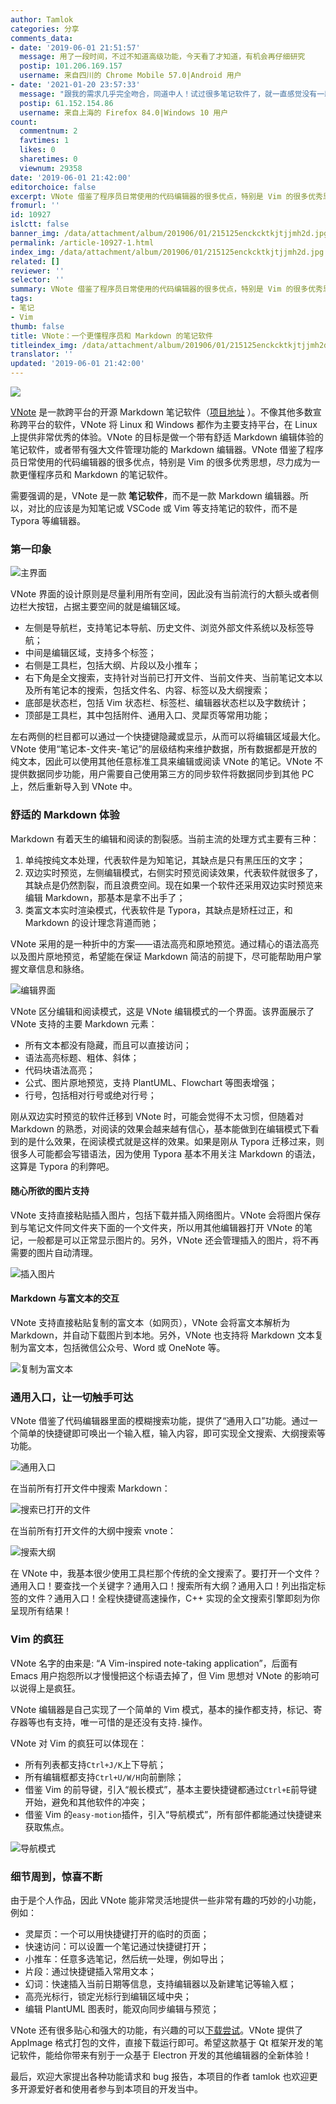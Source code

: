 ```yaml
---
author: Tamlok
categories: 分享
comments_data:
- date: '2019-06-01 21:51:57'
  message: 用了一段时间，不过不知道高级功能，今天看了才知道，有机会再仔细研究
  postip: 101.206.169.157
  username: 来自四川的 Chrome Mobile 57.0|Android 用户
- date: '2021-01-20 23:57:33'
  message: "跟我的需求几乎完全吻合，同道中人！试过很多笔记软件了，就一直感觉没有一款完全契合喜欢vim的程序员的，这个我试试！<br />\r\n不过之前试过一些开源的笔记软件，比如joplin，有严重的丢笔记问题，希望这个稳定性会好些"
  postip: 61.152.154.86
  username: 来自上海的 Firefox 84.0|Windows 10 用户
count:
  commentnum: 2
  favtimes: 1
  likes: 0
  sharetimes: 0
  viewnum: 29358
date: '2019-06-01 21:42:00'
editorchoice: false
excerpt: VNote 借鉴了程序员日常使用的代码编辑器的很多优点，特别是 Vim 的很多优秀思想，尽力成为一款更懂程序员和 Markdown 的笔记软件。
fromurl: ''
id: 10927
islctt: false
banner_img: /data/attachment/album/201906/01/215125enckcktkjtjjmh2d.jpg
permalink: /article-10927-1.html
index_img: /data/attachment/album/201906/01/215125enckcktkjtjjmh2d.jpg
related: []
reviewer: ''
selector: ''
summary: VNote 借鉴了程序员日常使用的代码编辑器的很多优点，特别是 Vim 的很多优秀思想，尽力成为一款更懂程序员和 Markdown 的笔记软件。
tags:
- 笔记
- Vim
thumb: false
title: VNote：一个更懂程序员和 Markdown 的笔记软件
titleindex_img: /data/attachment/album/201906/01/215125enckcktkjtjjmh2d.jpg
translator: ''
updated: '2019-06-01 21:42:00'
---
```


![](/data/attachment/album/201906/01/215125enckcktkjtjjmh2d.jpg)


[VNote](https://tamlok.github.io/vnote) 是一款跨平台的开源 Markdown 笔记软件（[项目地址](https://github.com/tamlok/vnote) ）。不像其他多数宣称跨平台的软件，VNote 将 Linux 和 Windows 都作为主要支持平台，在 Linux 上提供非常优秀的体验。VNote 的目标是做一个带有舒适 Markdown 编辑体验的笔记软件，或者带有强大文件管理功能的 Markdown 编辑器。VNote 借鉴了程序员日常使用的代码编辑器的很多优点，特别是 Vim 的很多优秀思想，尽力成为一款更懂程序员和 Markdown 的笔记软件。


需要强调的是，VNote 是一款 **笔记软件**，而不是一款 Markdown 编辑器。所以，对比的应该是为知笔记或 VSCode 或 Vim 等支持笔记的软件，而不是 Typora 等编辑器。


### 第一印象


![主界面](/data/attachment/album/201906/01/212058ze3eebbbki9kee9z.jpg)


VNote 界面的设计原则是尽量利用所有空间，因此没有当前流行的大额头或者侧边栏大按钮，占据主要空间的就是编辑区域。


* 左侧是导航栏，支持笔记本导航、历史文件、浏览外部文件系统以及标签导航；
* 中间是编辑区域，支持多个标签；
* 右侧是工具栏，包括大纲、片段以及小推车；
* 右下角是全文搜索，支持针对当前已打开文件、当前文件夹、当前笔记文本以及所有笔记本的搜索，包括文件名、内容、标签以及大纲搜索；
* 底部是状态栏，包括 Vim 状态栏、标签栏、编辑器状态栏以及字数统计；
* 顶部是工具栏，其中包括附件、通用入口、灵犀页等常用功能；


左右两侧的栏目都可以通过一个快捷键隐藏或显示，从而可以将编辑区域最大化。VNote 使用“笔记本-文件夹-笔记”的层级结构来维护数据，所有数据都是开放的纯文本，因此可以使用其他任意标准工具来编辑或阅读 VNote 的笔记。VNote 不提供数据同步功能，用户需要自己使用第三方的同步软件将数据同步到其他 PC 上，然后重新导入到 VNote 中。


### 舒适的 Markdown 体验


Markdown 有着天生的编辑和阅读的割裂感。当前主流的处理方式主要有三种：


1. 单纯按纯文本处理，代表软件是为知笔记，其缺点是只有黑压压的文字；
2. 双边实时预览，左侧编辑模式，右侧实时预览阅读效果，代表软件就很多了，其缺点是仍然割裂，而且浪费空间。现在如果一个软件还采用双边实时预览来编辑 Markdown，那基本是拿不出手了；
3. 类富文本实时渲染模式，代表软件是 Typora，其缺点是矫枉过正，和 Markdown 的设计理念背道而驰；


VNote 采用的是一种折中的方案——语法高亮和原地预览。通过精心的语法高亮以及图片原地预览，希望能在保证 Markdown 简洁的前提下，尽可能帮助用户掌握文章信息和脉络。


![编辑界面](/data/attachment/album/201906/01/212355szp1qqqrkkziqkx3.jpg)


VNote 区分编辑和阅读模式，这是 VNote 编辑模式的一个界面。该界面展示了 VNote 支持的主要 Markdown 元素：


* 所有文本都没有隐藏，而且可以直接访问；
* 语法高亮标题、粗体、斜体；
* 代码块语法高亮；
* 公式、图片原地预览，支持 PlantUML、Flowchart 等图表增强；
* 行号，包括相对行号或绝对行号；


刚从双边实时预览的软件迁移到 VNote 时，可能会觉得不太习惯，但随着对 Markdown 的熟悉，对阅读的效果会越来越有信心，基本能做到在编辑模式下看到的是什么效果，在阅读模式就是这样的效果。如果是刚从 Typora 迁移过来，则很多人可能都会写错语法，因为使用 Typora 基本不用关注 Markdown 的语法，这算是 Typora 的利弊吧。


#### 随心所欲的图片支持


VNote 支持直接粘贴插入图片，包括下载并插入网络图片。VNote 会将图片保存到与笔记文件同文件夹下面的一个文件夹，所以用其他编辑器打开 VNote 的笔记，一般都是可以正常显示图片的。另外，VNote 还会管理插入的图片，将不再需要的图片自动清理。


![插入图片](/data/attachment/album/201906/01/212527a19w1xp70p9s1b9b.jpg)


#### Markdown 与富文本的交互


VNote 支持直接粘贴复制的富文本（如网页），VNote 会将富文本解析为 Markdown，并自动下载图片到本地。另外，VNote 也支持将 Markdown 文本复制为富文本，包括微信公众号、Word 或 OneNote 等。


![复制为富文本](/data/attachment/album/201906/01/212616y2sasj4488ussa0k.jpg)


### 通用入口，让一切触手可达


VNote 借鉴了代码编辑器里面的模糊搜索功能，提供了“通用入口”功能。通过一个简单的快捷键即可唤出一个输入框，输入内容，即可实现全文搜索、大纲搜索等功能。


![通用入口](/data/attachment/album/201906/01/212710h4zx03bxsw0brhy3.jpg)


在当前所有打开文件中搜索 Markdown：


![搜索已打开的文件](/data/attachment/album/201906/01/212742sezzzhxw1ghe2lj4.jpg)


在当前所有打开文件的大纲中搜索 vnote：


![搜索大纲](/data/attachment/album/201906/01/212816zwsczvojgvxjgg33.jpg)


在 VNote 中，我基本很少使用工具栏那个传统的全文搜索了。要打开一个文件？通用入口！要查找一个关键字？通用入口！搜索所有大纲？通用入口！列出指定标签的文件？通用入口！全程快捷键高速操作，C++ 实现的全文搜索引擎即刻为你呈现所有结果！


### Vim 的疯狂


VNote 名字的由来是: “A Vim-inspired note-taking application”，后面有 Emacs 用户抱怨所以才慢慢把这个标语去掉了，但 Vim 思想对 VNote 的影响可以说得上是疯狂。


VNote 编辑器是自己实现了一个简单的 Vim 模式，基本的操作都支持，标记、寄存器等也有支持，唯一可惜的是还没有支持`.`操作。


VNote 对 Vim 的疯狂可以体现在：


* 所有列表都支持`Ctrl+J/K`上下导航；
* 所有编辑框都支持`Ctrl+U/W/H`向前删除；
* 借鉴 Vim 的前导键，引入“舰长模式”，基本主要快捷键都通过`Ctrl+E`前导键开始，避免和其他软件的冲突；
* 借鉴 Vim 的`easy-motion`插件，引入“导航模式”，所有部件都能通过快捷键来获取焦点。


![导航模式](/data/attachment/album/201906/01/212959st4t9h76qln7o4n9.jpg)


### 细节周到，惊喜不断


由于是个人作品，因此 VNote 能非常灵活地提供一些非常有趣的巧妙的小功能，例如：


* 灵犀页：一个可以用快捷键打开的临时的页面；
* 快速访问：可以设置一个笔记通过快捷键打开；
* 小推车：任意多选笔记，然后统一处理，例如导出；
* 片段：通过快捷键插入常用文本；
* 幻词：快速插入当前日期等信息，支持编辑器以及新建笔记等输入框；
* 高亮光标行，锁定光标行到编辑区域中央；
* 编辑 PlantUML 图表时，能双向同步编辑与预览；


VNote 还有很多贴心和强大的功能，有兴趣的可以[下载尝试](https://github.com/tamlok/vnote/releases)。VNote 提供了 AppImage 格式打包的文件，直接下载运行即可。希望这款基于 Qt 框架开发的笔记软件，能给你带来有别于一众基于 Electron 开发的其他编辑器的全新体验！


最后，欢迎大家提出各种功能请求和 bug 报告，本项目的作者 tamlok 也欢迎更多开源爱好者和使用者参与到本项目的开发当中。